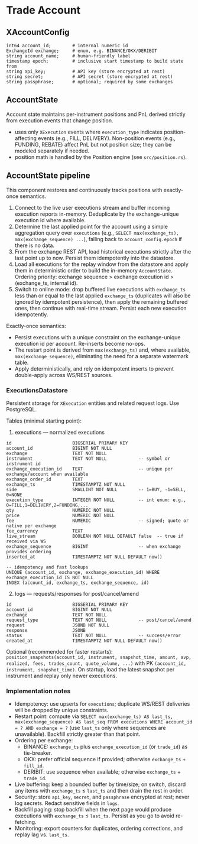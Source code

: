 # Trade Account

## XAccountConfig

```
int64 account_id;        # internal numeric id
ExchangeId exchange;     # enum, e.g. BINANCE/OKX/DERIBIT
string account_name;     # human-friendly label
timestamp epoch;         # inclusive start timestamp to build state from
string api_key;          # API key (store encrypted at rest)
string secret;           # API secret (store encrypted at rest)
string passphrase;       # optional; required by some exchanges
```


## AccountState
Account state maintains per-instrument positions and PnL derived strictly from execution events that change position.

- uses only `XExecution` events where `execution_type` indicates position-affecting events (e.g., FILL, DELIVERY). Non-position events (e.g., FUNDING, REBATE) affect PnL but not position size; they can be modeled separately if needed.
- position math is handled by the Position engine (see `src/position.rs`).


## AccountState pipeline

This component restores and continuously tracks positions with exactly-once semantics.

1) Connect to the live user executions stream and buffer incoming execution reports in-memory. Deduplicate by the exchange-unique execution id where available.
2) Determine the last applied point for the account using a simple aggregation query over `executions` (e.g., `SELECT max(exchange_ts), max(exchange_sequence) ...`), falling back to `account_config.epoch` if there is no data.
3) From the exchange REST API, load historical executions strictly after the last point up to now. Persist them idempotently into the datastore.
4) Load all executions for the replay window from the datastore and apply them in deterministic order to build the in-memory `AccountState`. Ordering priority: exchange sequence > exchange execution id > (exchange_ts, internal id).
5) Switch to online mode: drop buffered live executions with `exchange_ts` less than or equal to the last applied `exchange_ts` (duplicates will also be ignored by idempotent persistence), then apply the remaining buffered ones, then continue with real-time stream. Persist each new execution idempotently.

Exactly-once semantics:

- Persist executions with a unique constraint on the exchange-unique execution id per account. Re-inserts become no-ops.
- The restart point is derived from `max(exchange_ts)` and, where available, `max(exchange_sequence)`, eliminating the need for a separate watermark table.
- Apply deterministically, and rely on idempotent inserts to prevent double-apply across WS/REST sources.


### ExecutionsDatastore

Persistent storage for `XExecution` entities and related request logs. Use PostgreSQL.

Tables (minimal starting point):

1) executions — normalized executions

```
id                       BIGSERIAL PRIMARY KEY
account_id               BIGINT NOT NULL
exchange                 TEXT NOT NULL
instrument               TEXT NOT NULL            -- symbol or instrument id
exchange_execution_id    TEXT                     -- unique per exchange/account when available
exchange_order_id        TEXT
exchange_ts              TIMESTAMPTZ NOT NULL
side                     SMALLINT NOT NULL        -- 1=BUY, -1=SELL, 0=NONE
execution_type           INTEGER NOT NULL         -- int enum: e.g., 0=FILL,1=DELIVERY,2=FUNDING,...
qty                      NUMERIC NOT NULL
price                    NUMERIC NOT NULL
fee                      NUMERIC                  -- signed; quote or native per exchange
fee_currency             TEXT
live_stream              BOOLEAN NOT NULL DEFAULT false  -- true if received via WS
exchange_sequence        BIGINT                   -- when exchange provides ordering
inserted_at              TIMESTAMPTZ NOT NULL DEFAULT now()

-- idempotency and fast lookups
UNIQUE (account_id, exchange, exchange_execution_id) WHERE exchange_execution_id IS NOT NULL
INDEX (account_id, exchange_ts, exchange_sequence, id)
```

2) logs — requests/responses for post/cancel/amend

```
id                       BIGSERIAL PRIMARY KEY
account_id               BIGINT NOT NULL
exchange                 TEXT NOT NULL
request_type             TEXT NOT NULL            -- post/cancel/amend
request                  JSONB NOT NULL
response                 JSONB
status                   TEXT NOT NULL            -- success/error
created_at               TIMESTAMPTZ NOT NULL DEFAULT now()
```

Optional (recommended for faster restarts): `position_snapshots(account_id, instrument, snapshot_time, amount, avp, realized, fees, trades_count, quote_volume, ...)` with PK `(account_id, instrument, snapshot_time)`. On startup, load the latest snapshot per instrument and replay only newer executions.


### Implementation notes

- Idempotency: use upserts for `executions`; duplicate WS/REST deliveries will be dropped by unique constraints.
- Restart point: compute via `SELECT max(exchange_ts) AS last_ts, max(exchange_sequence) AS last_seq FROM executions WHERE account_id = ? AND exchange = ?` (use `last_ts` only where sequences are unavailable). Backfill strictly greater than that point.
- Ordering per exchange:
  - BINANCE: `exchange_ts` plus `exchange_execution_id` (or `trade_id`) as tie-breaker.
  - OKX: prefer official sequence if provided; otherwise `exchange_ts` + `fill_id`.
  - DERIBIT: use sequence when available; otherwise `exchange_ts` + `trade_id`.
- Live buffering: keep a bounded buffer by time/size; on switch, discard any items with `exchange_ts` ≤ `last_ts` and then drain the rest in order.
- Security: store `api_key`, `secret`, and `passphrase` encrypted at rest; never log secrets. Redact sensitive fields in `logs`.
- Backfill paging: stop backfill when the next page would produce executions with `exchange_ts` ≤ `last_ts`. Persist as you go to avoid re-fetching.
- Monitoring: export counters for duplicates, ordering corrections, and replay lag vs. `last_ts`.
